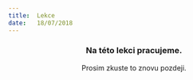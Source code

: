 ```yaml
---
title:  Lekce
date:   18/07/2018
---
```


### <center>Na této lekci pracujeme.</center>
<center>Prosim zkuste to znovu pozdeji.</center>